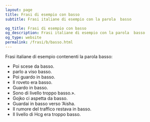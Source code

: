 ```yaml
---
layout: page
title: Frasi di esempio con basso 
subtitle: Frasi italiane di esempio con la parola  basso

og_title: Frasi di esempio con basso 
og_description: Frasi italiane di esempio con la parola  basso
og_type: website
permalink: /frasi/b/basso.html
---
```


Frasi italiane di esempio contenenti la parola basso:


- Poi scese da basso.
- parlo a viso basso.
- Poi guardo in basso.
- Il roveto era basso.
- Guardo in basso.
- Sono di livello troppo basso.».
- Gojko ci aspetta da basso.
- Guardai in basso verso ‘Aisha.
- Il rumore del traffico restava in basso.
- Il livello di Hcg era troppo basso.
